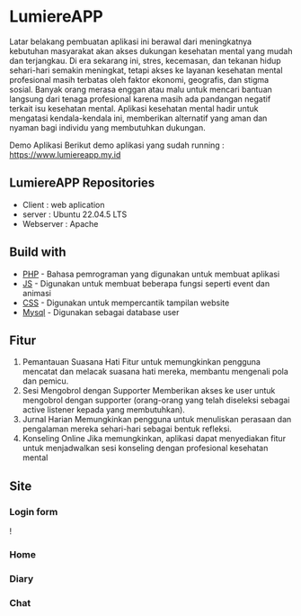 # LumiereAPP

Latar belakang pembuatan aplikasi ini berawal dari meningkatnya kebutuhan masyarakat akan akses dukungan kesehatan mental yang mudah dan terjangkau. Di era sekarang ini, stres, kecemasan, dan tekanan hidup sehari-hari semakin meningkat, tetapi akses ke layanan kesehatan mental profesional masih terbatas oleh faktor ekonomi, geografis, dan stigma sosial. Banyak orang merasa enggan atau malu untuk mencari bantuan langsung dari tenaga profesional karena masih ada pandangan negatif terkait isu kesehatan mental. Aplikasi kesehatan mental hadir untuk mengatasi kendala-kendala ini, memberikan alternatif yang aman dan nyaman bagi individu yang membutuhkan dukungan.

Demo Aplikasi
Berikut demo aplikasi yang sudah running : https://www.lumiereapp.my.id

## LumiereAPP Repositories

- Client : web aplication
- server : Ubuntu 22.04.5 LTS
- Webserver : Apache


## Build with
- [PHP](https://www.php.net/) - Bahasa pemrograman yang digunakan untuk membuat aplikasi
- [JS](https://www.w3.org/wiki/JavaScript_best_practices) -  Digunakan untuk membuat beberapa fungsi seperti event dan animasi
- [CSS](https://www.w3.org/Style/CSS/Overview.en.html) - Digunakan untuk mempercantik tampilan website
- [Mysql](https://www.mysql.com/) - Digunakan sebagai database user




## Fitur

1. Pemantauan Suasana Hati Fitur untuk memungkinkan pengguna mencatat dan melacak suasana hati mereka, membantu mengenali pola dan pemicu.
2. Sesi Mengobrol dengan Supporter Memberikan akses ke user untuk mengobrol dengan supporter (orang-orang yang telah diseleksi sebagai active listener kepada yang membutuhkan).
3. Jurnal Harian Memungkinkan pengguna untuk menuliskan perasaan dan pengalaman mereka sehari-hari sebagai bentuk refleksi.
4. Konseling Online Jika memungkinkan, aplikasi dapat menyediakan fitur untuk menjadwalkan sesi konseling dengan profesional kesehatan mental


## Site

### Login form
! [](https://raw.githubusercontent.com/wisnushaputra/lumiereapp/03e0d445967e58a9b43ae136248c37ac72843225/demo/login.png)

### Home
[](https://github.com/wisnushaputra/lumiereapp/demo/home.png)

### Diary
[](https://github.com/wisnushaputra/lumiereapp/demo/diary.png)

### Chat
[](https://github.com/wisnushaputra/lumiereapp/demo/chat.png)
